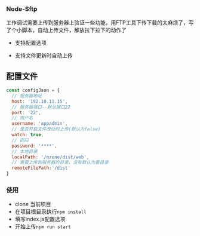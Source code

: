 ### Node-Sftp

工作调试需要上传到服务器上验证一些功能，用FTP工具下传下载的太麻烦了，写了个小脚本，自动上传文件，解放拉下拉下的动作了

* 支持配置选项

* 支持文件更新时自动上传

## 配置文件
```js
const configJson = {
  // 服务器地址
  host: '192.10.11.15',
  // 服务器端口--默认端口22
  port: '22',
  // 用户名
  username: 'appadmin',
  // 是否开启文件改动时上传(默认为false)
  watch: true,
  // 密码
  password: '****',
  // 本地目录
  localPath: '/mzone/dist/web',
  // 需要上传到服务器的目录，没有默认为要目录
  remoteFilePath:'/dist'
}
```


### 使用
- clone 当前项目
- 在项目根目录执行`npm install`
- 填写index.js配置选项
- 开始上传`npm run start`

